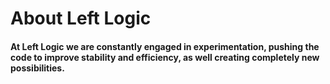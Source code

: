 # About Left Logic

#### At Left Logic we are constantly engaged in experimentation, pushing the code to improve stability and efficiency, as well creating completely new possibilities.